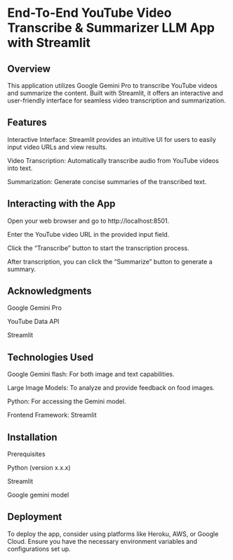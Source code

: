 # End-To-End YouTube Video Transcribe & Summarizer LLM App with Streamlit

## Overview

This application utilizes Google Gemini Pro to transcribe YouTube videos and summarize the content. Built with Streamlit, it offers an interactive and user-friendly interface for seamless video transcription and summarization.

## Features

Interactive Interface: Streamlit provides an intuitive UI for users to easily input video URLs and view results.

Video Transcription: Automatically transcribe audio from YouTube videos into text.

Summarization: Generate concise summaries of the transcribed text.

## Interacting with the App


Open your web browser and go to http://localhost:8501.

Enter the YouTube video URL in the provided input field.

Click the “Transcribe” button to start the transcription process.

After transcription, you can click the “Summarize” button to generate a summary.


## Acknowledgments

Google Gemini Pro

YouTube Data API

Streamlit


## Technologies Used

Google Gemini flash: For both image and text capabilities.

Large Image Models: To analyze and provide feedback on food images.

Python: For accessing the Gemini model.

Frontend Framework: Streamlit

## Installation

Prerequisites

Python (version x.x.x)

Streamlit

Google gemini model

## Deployment

To deploy the app, consider using platforms like Heroku, AWS, or Google Cloud. Ensure you have the necessary environment variables and configurations set up.
